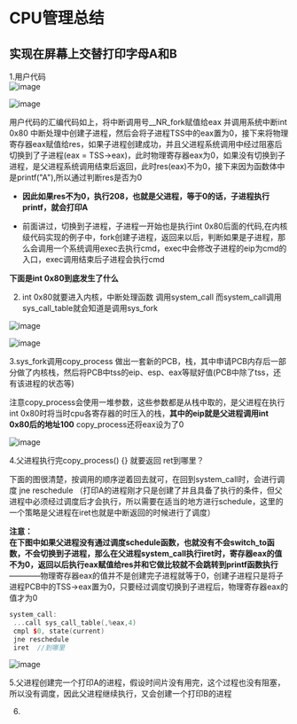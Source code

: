 # CPU管理总结  


## 实现在屏幕上交替打印字母A和B

1.用户代码  
![image](https://user-images.githubusercontent.com/58176267/157414749-293d8cb3-3e6b-4655-a49b-7393633c9de0.png)  

![image](https://user-images.githubusercontent.com/58176267/157414630-131b52a2-f49c-4736-86b8-4cbc9b9ce1b9.png)  

用户代码的汇编代码如上，将中断调用号__NR_fork赋值给eax 并调用系统中断int 0x80  中断处理中创建子进程，然后会将子进程TSS中的eax置为0，接下来将物理寄存器eax赋值给res，如果子进程创建成功，并且父进程系统调用中经过阻塞后切换到了子进程(eax = TSS->eax)，此时物理寄存器eax为0，如果没有切换到子进程，是父进程系统调用结束后返回，此时res(eax)不为0，接下来因为函数体中是printf("A"),所以通过判断res是否为0  

* **因此如果res不为0，执行208，也就是父进程，等于0的话，子进程执行printf，就会打印A**  

* 前面讲过，切换到子进程，子进程一开始也是执行int 0x80后面的代码,在内核级代码实现的例子中，fork创建子进程，返回来以后，判断如果是子进程，那么会调用一个系统调用exec去执行cmd，exec中会修改子进程的eip为cmd的入口，exec调用结束后子进程会执行cmd   

**下面是int 0x80到底发生了什么**   

2. int 0x80就要进入内核，中断处理函数 调用system_call  而system_call调用sys_call_table就会知道是调用sys_fork

![image](https://user-images.githubusercontent.com/58176267/157417445-6c53fe86-fb20-4c29-81e5-9d5feb51cb06.png)

![image](https://user-images.githubusercontent.com/58176267/157417982-4740a42e-6b68-419e-b961-55fd047af127.png)

3.sys_fork调用copy_process 做出一套新的PCB，栈，其中申请PCB内存后一部分做了内核栈，然后将PCB中tss的eip、esp、eax等赋好值(PCB中除了tss，还有该进程的状态等)    

注意copy_process会使用一堆参数，这些参数都是从栈中取的，是父进程在执行int 0x80时将当时cpu各寄存器的时压入的栈，**其中的eip就是父进程调用int 0x80后的地址100**
copy_process还将eax设为了0  

![image](https://user-images.githubusercontent.com/58176267/157419233-0a629b6d-201c-4088-abf0-8854d509a5c1.png)


4.父进程执行完copy_process() {} 就要返回 ret到哪里？  

下面的图很清楚，按调用的顺序逆着回去就可，在回到system_call时，会进行调度 jne reschedule （打印A的进程刚才只是创建了并且具备了执行的条件，但父进程中必须经过调度后才会执行，所以需要在适当的地方进行schedule，这里的一个策略是父进程在iret也就是中断返回的时候进行了调度）

**注意：**   
  **在下图中如果父进程没有通过调度schedule函数，也就没有不会switch_to函数，不会切换到子进程，那么在父进程system_call执行iret时，寄存器eax的值不为0，返回以后执行eax赋值给res并和它做比较就不会跳转到printf函数执行**————物理寄存器eax的值并不是创建完子进程就等于0，创建子进程只是将子进程PCB中的TSS->eax置为0，只要经过调度切换到子进程后，物理寄存器eax的值才为0

```cpp
system_call:
 ...call sys_call_table(,%eax,4) 
 cmpl $0, state(current)
 jne reschedule
 iret  //到哪里
```
![image](https://user-images.githubusercontent.com/58176267/157423674-120c6822-70d7-4e94-8e71-41637f0fbf34.png)

5.父进程创建完一个打印A的进程，假设时间片没有用完，这个过程也没有阻塞，所以没有调度，因此父进程继续执行，又会创建一个打印B的进程  

6.



